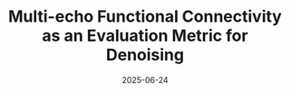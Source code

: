 ---
title: "Multi-echo Functional Connectivity as an Evaluation Metric for Denoising"
project_id: multi_echo
date: 2025-06-24
conference_id: "OHBM_2025"
presenters:
   - javier_gonzalez-castillo
   - daniel_handwerker
   - peter_bandettini
summary: "<p>Poster #1375</p>"
file: /assets/presentations/ME_FC_Poster_OHBM2025_FINAL_PRINTED.pdf
filename: ME_FC_Poster_OHBM2025_FINAL_PRINTED.pdf
layout: presentation
---